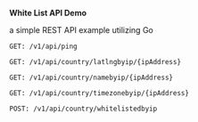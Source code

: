 **White List API Demo**

a simple REST API example utilizing Go


`GET: /v1/api/ping `

`GET: /v1/api/country/latlngbyip/{ipAddress} `

`GET: /v1/api/country/namebyip/{ipAddress} `

`GET: /v1/api/country/timezonebyip/{ipAddress} `

`POST: /v1/api/country/whitelistedbyip `
